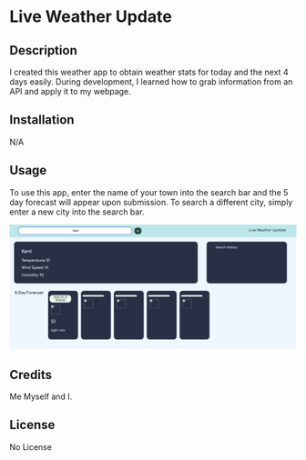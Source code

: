 # Live Weather Update

## Description
  
I created this weather app to obtain weather stats for today and the next 4 days easily. During development, I learned how to grab information from an API and apply it to my webpage.

## Installation

N/A

## Usage

To use this app, enter the name of your town into the search bar and the 5 day forecast will appear upon submission. To search a different city, simply enter a new city into the search bar.

![weather app screenshot](assets/images/screenshot.png)

## Credits

Me Myself and I.

## License

No License
